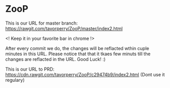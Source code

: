 # ZooP
This is our URL for master branch: https://rawgit.com/tavorperry/ZooP/master/index2.html

<! Keep it in your favorite bar in chrome !>

After every commit we do, the changes will be reflacted wthin cuple minutes in this URL.
Please notice that that it tkaes few minuts till the changes are reflacted in the URL.
Good Luck! :)










This is our URL to PRD: https://cdn.rawgit.com/tavorperry/ZooP/c29474b9/index2.html
(Dont use it regulary)

